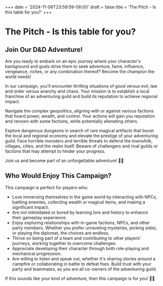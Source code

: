 +++
date = '2024-11-06T23:59:59-06:00'
draft = false
title = 'The Pitch - Is this table for you?'
+++

# The Pitch - Is this table for you?

## Join Our D&D Adventure!

Are you ready to embark on an epic journey where your character's background and goals drive them to seek adventure, fame, influence, vengeance, riches, or any combination thereof? Become the champion the world needs!

In our campaign, you'll encounter thrilling situations of good versus evil, law and order versus anarchy and chaos. Your mission is to establish a local franchise of an adventuring guild and build its reputation to achieve regional impact.

Navigate the complex geopolitics, aligning with or against various factions that hoard power, wealth, and control. Your actions will gain you reputation and renown with some factions, while potentially alienating others.

Explore dangerous dungeons in search of rare magical artifacts that boost the local and regional economy and elevate the prestige of your adventuring guild. Face horrible monsters and terrible threats to defend the townsfolk, villages, cities, and the realm itself. Beware of challengers and rival guilds or factions that may attempt to hinder your progress.

Join us and become part of an unforgettable adventure! 🎲📜

## Who Would Enjoy This Campaign?

This campaign is perfect for players who:

- Love immersing themselves in the game world by interacting with NPCs, battling enemies, collecting wealth or magical items, and making a significant impact.
- Are not intimidated or bored by learning lore and history to enhance their gameplay experience.
- Enjoy exploring relationships with in-game factions, NPCs, and other party members. Whether you prefer unraveling mysteries, picking sides, or playing the diplomat, the choices are endless.
- Thrive on being part of a team and contributing to other players' journeys, working together to overcome challenges.
- Appreciate developing their character through both role-playing and mechanical progression.
- Are willing to listen and speak out, whether it's sharing stories around a campfire or collaborating in battle to defeat foes. Build trust with your party and teammates, as you are all co-owners of the adventuring guild.

If this sounds like your kind of adventure, then this campaign is for you! 🎲📜
